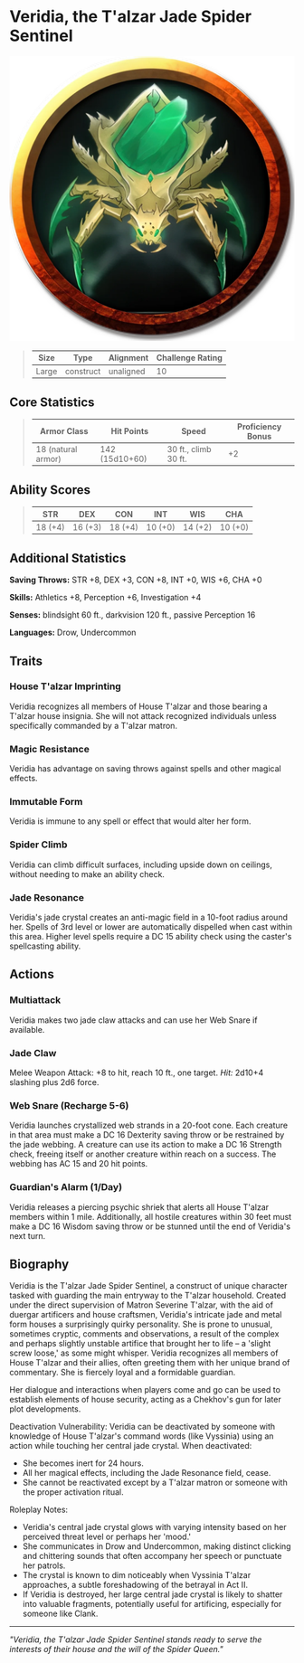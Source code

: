 # Veridia, the T'alzar Jade Spider Sentinel

<link rel="stylesheet" href="../drow_theme.css">

![Veridia, the T'alzar Jade Spider Sentinel](../images/jade_spider.webp)

> | **Size** | **Type** | **Alignment** | **Challenge Rating** |
> |----------|----------|---------------|----------------------|
> | Large | construct | unaligned | 10 |

## Core Statistics

> | **Armor Class** | **Hit Points** | **Speed** | **Proficiency Bonus** |
> |-----------------|----------------|-----------|------------------------|
> | 18 (natural armor) | 142 (15d10+60) | 30 ft., climb 30 ft. | +2 |

## Ability Scores

> | **STR** | **DEX** | **CON** | **INT** | **WIS** | **CHA** |
> |---------|---------|---------|---------|---------|---------|
> | 18 (+4) | 16 (+3) | 18 (+4) | 10 (+0) | 14 (+2) | 10 (+0) |

## Additional Statistics

**Saving Throws:** STR +8, DEX +3, CON +8, INT +0, WIS +6, CHA +0

**Skills:** Athletics +8, Perception +6, Investigation +4

**Senses:** blindsight 60 ft., darkvision 120 ft., passive Perception 16

**Languages:** Drow, Undercommon

## Traits

### House T'alzar Imprinting
Veridia recognizes all members of House T'alzar and those bearing a T'alzar house insignia. She will not attack recognized individuals unless specifically commanded by a T'alzar matron.

### Magic Resistance
Veridia has advantage on saving throws against spells and other magical effects.

### Immutable Form
Veridia is immune to any spell or effect that would alter her form.

### Spider Climb
Veridia can climb difficult surfaces, including upside down on ceilings, without needing to make an ability check.

### Jade Resonance
Veridia's jade crystal creates an anti-magic field in a 10-foot radius around her. Spells of 3rd level or lower are automatically dispelled when cast within this area. Higher level spells require a DC 15 ability check using the caster's spellcasting ability.

## Actions

### Multiattack
Veridia makes two jade claw attacks and can use her Web Snare if available.

### Jade Claw
Melee Weapon Attack: +8 to hit, reach 10 ft., one target. *Hit:* 2d10+4 slashing plus 2d6 force.

### Web Snare (Recharge 5-6)
Veridia launches crystallized web strands in a 20-foot cone. Each creature in that area must make a DC 16 Dexterity saving throw or be restrained by the jade webbing. A creature can use its action to make a DC 16 Strength check, freeing itself or another creature within reach on a success. The webbing has AC 15 and 20 hit points.

### Guardian's Alarm (1/Day)
Veridia releases a piercing psychic shriek that alerts all House T'alzar members within 1 mile. Additionally, all hostile creatures within 30 feet must make a DC 16 Wisdom saving throw or be stunned until the end of Veridia's next turn.

## Biography

Veridia is the T'alzar Jade Spider Sentinel, a construct of unique character tasked with guarding the main entryway to the T'alzar household. Created under the direct supervision of Matron Severine T'alzar, with the aid of duergar artificers and house craftsmen, Veridia's intricate jade and metal form houses a surprisingly quirky personality. She is prone to unusual, sometimes cryptic, comments and observations, a result of the complex and perhaps slightly unstable artifice that brought her to life – a 'slight screw loose,' as some might whisper. Veridia recognizes all members of House T'alzar and their allies, often greeting them with her unique brand of commentary. She is fiercely loyal and a formidable guardian.

Her dialogue and interactions when players come and go can be used to establish elements of house security, acting as a Chekhov's gun for later plot developments.

Deactivation Vulnerability:
Veridia can be deactivated by someone with knowledge of House T'alzar's command words (like Vyssinia) using an action while touching her central jade crystal. When deactivated:
- She becomes inert for 24 hours.
- All her magical effects, including the Jade Resonance field, cease.
- She cannot be reactivated except by a T'alzar matron or someone with the proper activation ritual.

Roleplay Notes:
- Veridia's central jade crystal glows with varying intensity based on her perceived threat level or perhaps her 'mood.'
- She communicates in Drow and Undercommon, making distinct clicking and chittering sounds that often accompany her speech or punctuate her patrols.
- The crystal is known to dim noticeably when Vyssinia T'alzar approaches, a subtle foreshadowing of the betrayal in Act II.
- If Veridia is destroyed, her large central jade crystal is likely to shatter into valuable fragments, potentially useful for artificing, especially for someone like Clank.

---

*"Veridia, the T'alzar Jade Spider Sentinel stands ready to serve the interests of their house and the will of the Spider Queen."*